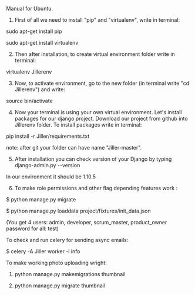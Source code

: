 Manual for Ubuntu.
1) First of all we need to install "pip" and "virtualenv", write in terminal:

sudo apt-get install pip

sudo apt-get install virtualenv

2) Then after installation, to create virtual environment folder write in terminal:

virtualenv Jillerenv

3) Now, to activate environment, go to the new folder (in terminal write "cd Jillerenv") and write:

source bin/activate

4) Now your terminal is using your own virtual environment. Let's install packages for our django project. Download our project from github into Jillerenv folder. To install packages write in terminal:

pip install -r Jiller/requirements.txt 

note: after git your folder can have name "Jiller-master".
 
5) After installation you can check version of your Django by typing
django-admin.py --version

In our environment it should be 1.10.5

6) To make role permissions and other flag depending features work :

$ python manage.py migrate

$ python manage.py loaddata project/fixtures/init_data.json

(You get 4 users: admin, developer, scrum_master, product_owner
password for all: test)

To check and run celery for sending async emails:

$ celery -A Jiller worker -l info

To make working photo uploading wright:

1) python manage.py makemigrations thumbnail

2) python manage.py migrate thumbnail


